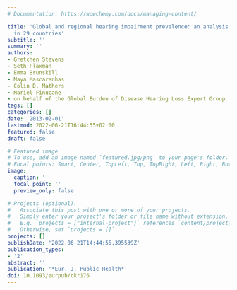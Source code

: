 ```yaml
---
# Documentation: https://wowchemy.com/docs/managing-content/

title: 'Global and regional hearing impairment prevalence: an analysis of 42 studies
  in 29 countries'
subtitle: ''
summary: ''
authors:
- Gretchen Stevens
- Seth Flaxman
- Emma Brunskill
- Maya Mascarenhas
- Colin D. Mathers
- Mariel Finucane
- on behalf of the Global Burden of Disease Hearing Loss Expert Group
tags: []
categories: []
date: '2013-02-01'
lastmod: 2022-06-21T16:44:55+02:00
featured: false
draft: false

# Featured image
# To use, add an image named `featured.jpg/png` to your page's folder.
# Focal points: Smart, Center, TopLeft, Top, TopRight, Left, Right, BottomLeft, Bottom, BottomRight.
image:
  caption: ''
  focal_point: ''
  preview_only: false

# Projects (optional).
#   Associate this post with one or more of your projects.
#   Simply enter your project's folder or file name without extension.
#   E.g. `projects = ["internal-project"]` references `content/project/deep-learning/index.md`.
#   Otherwise, set `projects = []`.
projects: []
publishDate: '2022-06-21T14:44:55.395539Z'
publication_types:
- '2'
abstract: ''
publication: '*Eur. J. Public Health*'
doi: 10.1093/eurpub/ckr176
---
```

